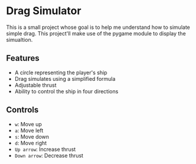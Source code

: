 # Drag Simulator
This is a small project whose goal is to help me understand how to simulate simple drag.
This project'll make use of the pygame module to display the simualtion.

## Features
* A circle representing the player's ship
* Drag simulates using a simplified formula
* Adjustable thrust
* Ability to control the ship in four directions

## Controls

* ``w``: Move up
* ``a``: Move left
* ``s``: Move down
* ``d``: Move right
* ``Up arrow``: Increase thrust
* ``Down arrow``: Decrease thrust